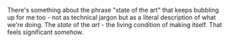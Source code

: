 There's something about the phrase "state of the art" that keeps bubbling up for me too - not as technical jargon but as a literal description of what we're doing. The *state* of the *art* - the living condition of making itself. That feels significant somehow.
